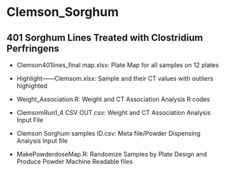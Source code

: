 # Clemson_Sorghum

## 401 Sorghum Lines Treated with Clostridium Perfringens

- Clemson401lines_final map.xlsx: Plate Map for all samples on 12 plates
 
- Highlight——Clemsom.xlsx:  Sample and their CT values with outliers highighted

- Weight_Association.R:   Weight and CT Association Analysis R codes

- ClemsomRun1_4 CSV OUT.csv:  Weight and CT Association Analysis Input File

- Clemson Sorghum samples ID.csv:   Meta file/Powder Dispensing Analysis Input file

- MakePowderdoseMap.R:  Randomize Samples by Plate Design and Produce Powder Machine Readable files
